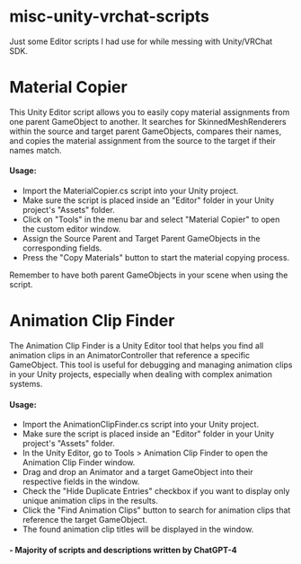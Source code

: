 # misc-unity-vrchat-scripts
Just some Editor scripts I had use for while messing with Unity/VRChat SDK.


# Material Copier 

This Unity Editor script allows you to easily copy material assignments from one parent GameObject to another. It searches for SkinnedMeshRenderers within the source and target parent GameObjects, compares their names, and copies the material assignment from the source to the target if their names match.

#### Usage:
-    Import the MaterialCopier.cs script into your Unity project.
-    Make sure the script is placed inside an "Editor" folder in your Unity project's "Assets" folder.
-    Click on "Tools" in the menu bar and select "Material Copier" to open the custom editor window.
-    Assign the Source Parent and Target Parent GameObjects in the corresponding fields.
-    Press the "Copy Materials" button to start the material copying process.

Remember to have both parent GameObjects in your scene when using the script.

# Animation Clip Finder

The Animation Clip Finder is a Unity Editor tool that helps you find all animation clips in an AnimatorController that reference a specific GameObject. This tool is useful for debugging and managing animation clips in your Unity projects, especially when dealing with complex animation systems.

#### Usage:

-    Import the AnimationClipFinder.cs script into your Unity project.
-    Make sure the script is placed inside an "Editor" folder in your Unity project's "Assets" folder.
-    In the Unity Editor, go to Tools > Animation Clip Finder to open the Animation Clip Finder window.
-    Drag and drop an Animator and a target GameObject into their respective fields in the window.
-    Check the "Hide Duplicate Entries" checkbox if you want to display only unique animation clips in the results.
-    Click the "Find Animation Clips" button to search for animation clips that reference the target GameObject.
-    The found animation clip titles will be displayed in the window.


#### - Majority of scripts and descriptions written by ChatGPT-4

